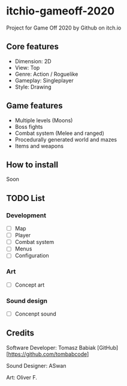 # itchio-gameoff-2020

Project for Game Off 2020 by Github on itch.io

## Core features

-   Dimension: 2D
-   View: Top
-   Genre: Action / Roguelike
-   Gameplay: Singleplayer
-   Style: Drawing

## Game features

-   Multiple levels (Moons)
-   Boss fights
-   Combat system (Melee and ranged)
-   Procedurally generated world and mazes
-   Items and weapons

## How to install

Soon

## TODO List

### Development

-   [ ] Map
-   [ ] Player
-   [ ] Combat system
-   [ ] Menus
-   [ ] Configuration

### Art

-   [ ] Concept art

### Sound design

-   [ ] Concenpt sound

## Credits

Software Developer: Tomasz Babiak [GitHub][https://github.com/tombabcode]

Sound Designer: ASwan

Art: Oliver F.

